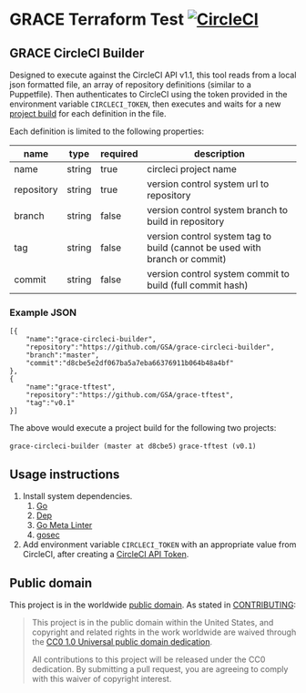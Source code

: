 # GRACE Terraform Test [![CircleCI](https://circleci.com/gh/GSA/grace-tftest.svg?style=svg)](https://circleci.com/gh/GSA/grace-tftest)

## GRACE CircleCI Builder

Designed to execute against the CircleCI API v1.1, this tool reads from a local json formatted file, an array of repository definitions (similar to a Puppetfile). Then authenticates to CircleCI using the token provided in the environment variable `CIRCLECI_TOKEN`, then executes and waits for a new [project build](https://circleci.com/docs/api/v1-reference/#new-project-build) for each definition in the file.

Each definition is limited to the following properties:

|name|type|required|description|
| --- | --- | --- | --- |
|name|string|true|circleci project name|
|repository|string|true|version control system url to repository|
|branch|string|false|version control system branch to build in repository|
|tag|string|false|version control system tag to build (cannot be used with branch or commit)|
|commit|string|false|version control system commit to build (full commit hash)|

### Example JSON

```
[{
	"name":"grace-circleci-builder",
	"repository":"https://github.com/GSA/grace-circleci-builder",
	"branch":"master",
	"commit":"d8cbe5e2df067ba5a7eba66376911b064b48a4bf"
},
{
	"name":"grace-tftest",
	"repository":"https://github.com/GSA/grace-tftest",
	"tag":"v0.1"
}]
```

The above would execute a project build for the following two projects:

`grace-circleci-builder (master at d8cbe5)`
`grace-tftest (v0.1)`


## Usage instructions

1. Install system dependencies.
    1. [Go](https://golang.org/)
    1. [Dep](https://golang.github.io/dep/docs/installation.html)
    1. [Go Meta Linter](https://github.com/alecthomas/gometalinter)
    1. [gosec](https://github.com/securego/gosec)
1. Add environment variable `CIRCLECI_TOKEN` with an appropriate value from CircleCI, after creating a [CircleCI API Token](https://circleci.com/docs/2.0/managing-api-tokens/).


## Public domain

This project is in the worldwide [public domain](LICENSE.md). As stated in [CONTRIBUTING](CONTRIBUTING.md):

> This project is in the public domain within the United States, and copyright and related rights in the work worldwide are waived through the [CC0 1.0 Universal public domain dedication](https://creativecommons.org/publicdomain/zero/1.0/).
>
> All contributions to this project will be released under the CC0 dedication. By submitting a pull request, you are agreeing to comply with this waiver of copyright interest.